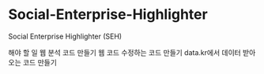 # Social-Enterprise-Highlighter
Social Enterprise Highlighter (SEH)

해야 할 일
웹 분석 코드 만들기
웹 코드 수정하는 코드 만들기
data.kr에서 데이터 받아오는 코드 만들기